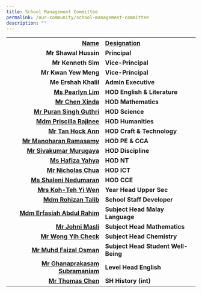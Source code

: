 ```yaml
---
title: School Management Committee
permalink: /our-community/school-management-committee
description: ""
---
```

<table>
<tbody>
<tr>
<th style="text-align: right;"><u>Name</u></th>
<th style="text-align: left;"><u>Designation</u></th>
</tr>
<tr>
<td style="text-align: right;"><strong>Mr Shawal Hussin</strong></td>
<td style="text-align: left;"><strong>Principal</strong></td>
</tr>
<tr>
<td style="text-align: right;"><strong>Mr Kenneth Sim</strong></td>
<td style="text-align: left;"><strong>Vice-Principal</strong></td>
</tr>
<tr>
<td style="text-align: right;"><strong>Mr Kwan Yew Meng</strong></td>
<td style="text-align: left;"><strong>Vice-Principal</strong></td>
</tr>
<tr>
<td style="text-align: right;"><strong>Me Ershah Khalil</strong></td>
<td style="text-align: left;"><strong>Admin Executive</strong></td>
</tr>
<tr>
<td style="text-align: right;"><a href="mailto:lim_puay_leng@moe.edu.sg" target=""><strong>Ms Pearlyn Lim</strong></a></td>
<td style="text-align: left;"><strong>HOD English &amp; Literature</strong></td>
</tr>
<tr>
<td style="text-align: right;"><a href="mailto:chen_xin_da@moe.edu.sg" target=""><strong>Mr Chen Xinda</strong></a></td>
<td style="text-align: left;"><strong>HOD Mathematics</strong></td>
</tr>
<tr>
<td style="text-align: right;"><a href="mailto:puran_singh_guthri@moe.edu.sg" target=""><strong>Mr&nbsp;</strong><strong>Puran Singh Guthri</strong></a></td>
<td style="text-align: left;"><strong>HOD Science</strong></td>
</tr>
<tr>
<td style="text-align: right;"><a href="mailto:rajinee_devi_kanagalingam@moe.edu.sg" target=""><strong>Mdm Priscilla Rajinee</strong></a></td>
<td style="text-align: left;"><strong>HOD Humanities</strong></td>
</tr>
<tr>
<td style="text-align: right;"><a href="mailto:tan_hock_ann@moe.edu.sg" target=""><strong>Mr Tan Hock Ann</strong></a></td>
<td style="text-align: left;"><strong>HOD Craft &amp; Technology</strong></td>
</tr>
<tr>
<td style="text-align: right;"><a href="mailto:manoharan_ramasamy@moe.edu.sg" target=""><strong>Mr Manoharan Ramasamy</strong></a></td>
<td style="text-align: left;"><strong>HOD PE &amp; CCA</strong></td>
</tr>
<tr>
<td style="text-align: right;"><a href="mailto:sivakumar_murugaya@moe.edu.sg" target=""><strong>Mr Sivakumar Murugaya</strong></a></td>
<td style="text-align: left;"><strong>HOD Discipline</strong></td>
</tr>
<tr>
<td style="text-align: right;">&nbsp;<a href="mailto:hafiza_yahya@moe.edu.sg" target=""><strong>Ms Hafiza Yahya</strong></a></td>
<td style="text-align: left;"><strong>HOD NT</strong></td>
</tr>
<tr>
<td style="text-align: right;">&nbsp;<a href="mailto:chua_teck_kwan_nicholas@moe.edu.sg" target=""><strong>Mr Nicholas Chua</strong></a></td>
<td style="text-align: left;"><strong>HOD ICT</strong></td>
</tr>
<tr>
<td style="text-align: right;"><a href="mailto:shaleni_nedumaran@moe.edu.sg" target=""><strong>Ms Shaleni Nedumaran</strong></a></td>
<td style="text-align: left;"><strong>HOD CCE</strong></td>
</tr>
<tr>
<td style="text-align: right;">&nbsp;<a href="mailto:teh_yi_wen@schools.gov.sg" target=""><strong>Mrs Koh-Teh Yi Wen</strong></a></td>
<td style="text-align: left;"><strong>Year Head Upper Sec</strong></td>
</tr>
<tr>
<td style="text-align: right;"><a href="mailto:rohizan_talib@moe.edu.sg" target=""><strong>Mdm Rohizan Talib</strong></a></td>
<td style="text-align: left;"><strong>School Staff Developer</strong></td>
</tr>
<tr>
<td style="text-align: right;"><a href="mailto:erfasiah_abd_rahim@moe.edu.sg" target=""><strong>Mdm Erfasiah Abdul Rahim</strong></a></td>
<td style="text-align: left;"><strong>Subject Head Malay Language</strong></td>
</tr>
<tr>
<td style="text-align: right;"><a href="mailto:johni_masli@moe.edu.sg" target=""><strong>Mr Johni Masli</strong></a></td>
<td style="text-align: left;"><strong>Subject Head Mathematics</strong></td>
</tr>
<tr>
<td style="text-align: right;"><strong><a href="mailto:wong_yih_check@moe.edu.sg" target="">Mr&nbsp;Wong Yih Check</a></strong></td>
<td style="text-align: left;"><strong>Subject Head Chemistry</strong></td>
</tr>
<tr>
<td style="text-align: right;">&nbsp;<a href="mailto:muhammad_faizal_osman@moe.edu.sg" target=""><strong>Mr Muhd Faizal Osman</strong></a></td>
<td style="text-align: left;"><strong>Subject Head Student Well-Being</strong></td>
</tr>
<tr>
<td style="text-align: right;"><a href="mailto:ghanaprakasam_subramanian@moe.edu.sg" target=""><strong>Mr Ghanaprakasam Subramaniam</strong></a></td>
<td style="text-align: left;"><strong>Level Head English</strong></td>
</tr>
<tr>
<td style="text-align: right;"><strong><a href="mailto:thomas_chen_tuck_hon@moe.edu.sg" target="">Mr Thomas Chen</a></strong></td>
<td style="text-align: left;"><strong>SH History (int)</strong></td>
</tr>
</tbody>
</table>
